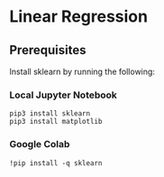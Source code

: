 # Linear Regression

## Prerequisites
Install sklearn by running the following:

### Local Jupyter Notebook

```
pip3 install sklearn
pip3 install matplotlib
```
### Google Colab

```
!pip install -q sklearn
```